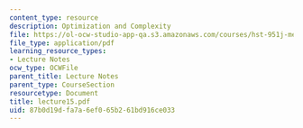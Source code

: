 ```yaml
---
content_type: resource
description: Optimization and Complexity
file: https://ol-ocw-studio-app-qa.s3.amazonaws.com/courses/hst-951j-medical-decision-support-spring-2003/87b0d19dfa7a6ef065b261bd916ce033_lecture15.pdf
file_type: application/pdf
learning_resource_types:
- Lecture Notes
ocw_type: OCWFile
parent_title: Lecture Notes
parent_type: CourseSection
resourcetype: Document
title: lecture15.pdf
uid: 87b0d19d-fa7a-6ef0-65b2-61bd916ce033
---
```

